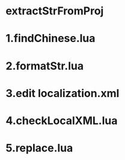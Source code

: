 # extractStrFromProj
# 1.findChinese.lua
# 2.formatStr.lua
# 3.edit localization.xml
# 4.checkLocalXML.lua
# 5.replace.lua
